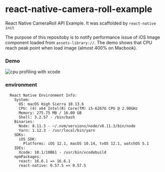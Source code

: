 # react-native-camera-roll-example
React Native CameraRoll API Example. It was scaffolded by `react-native init`

The purpose of this repositoby is to notify performance issue of iOS Image component loaded from `assets-library://`.
The demo shows that CPU reach peak point when load image (almost 400% on Macbook).

### Demo

![cpu profiling with xcode](https://user-images.githubusercontent.com/886706/48934895-180daa80-ef49-11e8-9f3a-459c2a68042b.gif)

### environment

```text
  React Native Environment Info:
    System:
      OS: macOS High Sierra 10.13.6
      CPU: (4) x64 Intel(R) Core(TM) i5-6267U CPU @ 2.90GHz
      Memory: 275.75 MB / 16.00 GB
      Shell: 3.2.57 - /bin/bash
    Binaries:
      Node: 8.11.3 - ~/.nvm/versions/node/v8.11.3/bin/node
      Yarn: 1.12.3 - /usr/local/bin/yarn
    SDKs:
      iOS SDK:
        Platforms: iOS 12.1, macOS 10.14, tvOS 12.1, watchOS 5.1
    IDEs:
      Xcode: 10.1/10B61 - /usr/bin/xcodebuild
    npmPackages:
      react: 16.6.1 => 16.6.1 
      react-native: 0.57.5 => 0.57.5 
```
